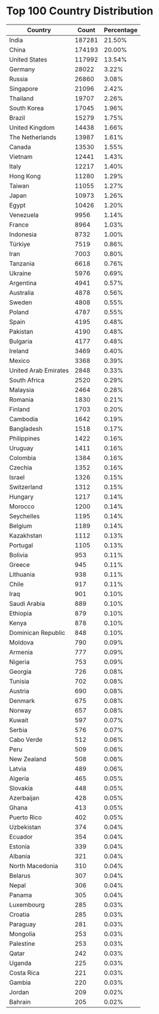 # Top 100 Country Distribution
| Country | Count | Percentage |
|----|----|----|
| India | 187281 | 21.50% |
| China | 174193 | 20.00% |
| United States | 117992 | 13.54% |
| Germany | 28022 | 3.22% |
| Russia | 26860 | 3.08% |
| Singapore | 21096 | 2.42% |
| Thailand | 19707 | 2.26% |
| South Korea | 17045 | 1.96% |
| Brazil | 15279 | 1.75% |
| United Kingdom | 14438 | 1.66% |
| The Netherlands | 13987 | 1.61% |
| Canada | 13530 | 1.55% |
| Vietnam | 12441 | 1.43% |
| Italy | 12217 | 1.40% |
| Hong Kong | 11280 | 1.29% |
| Taiwan | 11055 | 1.27% |
| Japan | 10973 | 1.26% |
| Egypt | 10426 | 1.20% |
| Venezuela | 9956 | 1.14% |
| France | 8964 | 1.03% |
| Indonesia | 8732 | 1.00% |
| Türkiye | 7519 | 0.86% |
| Iran | 7003 | 0.80% |
| Tanzania | 6618 | 0.76% |
| Ukraine | 5976 | 0.69% |
| Argentina | 4941 | 0.57% |
| Australia | 4878 | 0.56% |
| Sweden | 4808 | 0.55% |
| Poland | 4787 | 0.55% |
| Spain | 4195 | 0.48% |
| Pakistan | 4190 | 0.48% |
| Bulgaria | 4177 | 0.48% |
| Ireland | 3469 | 0.40% |
| Mexico | 3368 | 0.39% |
| United Arab Emirates | 2848 | 0.33% |
| South Africa | 2520 | 0.29% |
| Malaysia | 2464 | 0.28% |
| Romania | 1830 | 0.21% |
| Finland | 1703 | 0.20% |
| Cambodia | 1642 | 0.19% |
| Bangladesh | 1518 | 0.17% |
| Philippines | 1422 | 0.16% |
| Uruguay | 1411 | 0.16% |
| Colombia | 1384 | 0.16% |
| Czechia | 1352 | 0.16% |
| Israel | 1326 | 0.15% |
| Switzerland | 1312 | 0.15% |
| Hungary | 1217 | 0.14% |
| Morocco | 1200 | 0.14% |
| Seychelles | 1195 | 0.14% |
| Belgium | 1189 | 0.14% |
| Kazakhstan | 1112 | 0.13% |
| Portugal | 1105 | 0.13% |
| Bolivia | 953 | 0.11% |
| Greece | 945 | 0.11% |
| Lithuania | 938 | 0.11% |
| Chile | 917 | 0.11% |
| Iraq | 901 | 0.10% |
| Saudi Arabia | 889 | 0.10% |
| Ethiopia | 879 | 0.10% |
| Kenya | 878 | 0.10% |
| Dominican Republic | 848 | 0.10% |
| Moldova | 790 | 0.09% |
| Armenia | 777 | 0.09% |
| Nigeria | 753 | 0.09% |
| Georgia | 726 | 0.08% |
| Tunisia | 702 | 0.08% |
| Austria | 690 | 0.08% |
| Denmark | 675 | 0.08% |
| Norway | 657 | 0.08% |
| Kuwait | 597 | 0.07% |
| Serbia | 576 | 0.07% |
| Cabo Verde | 512 | 0.06% |
| Peru | 509 | 0.06% |
| New Zealand | 508 | 0.06% |
| Latvia | 489 | 0.06% |
| Algeria | 465 | 0.05% |
| Slovakia | 448 | 0.05% |
| Azerbaijan | 428 | 0.05% |
| Ghana | 413 | 0.05% |
| Puerto Rico | 402 | 0.05% |
| Uzbekistan | 374 | 0.04% |
| Ecuador | 354 | 0.04% |
| Estonia | 339 | 0.04% |
| Albania | 321 | 0.04% |
| North Macedonia | 310 | 0.04% |
| Belarus | 307 | 0.04% |
| Nepal | 306 | 0.04% |
| Panama | 305 | 0.04% |
| Luxembourg | 285 | 0.03% |
| Croatia | 285 | 0.03% |
| Paraguay | 281 | 0.03% |
| Mongolia | 253 | 0.03% |
| Palestine | 253 | 0.03% |
| Qatar | 242 | 0.03% |
| Uganda | 225 | 0.03% |
| Costa Rica | 221 | 0.03% |
| Gambia | 220 | 0.03% |
| Jordan | 209 | 0.02% |
| Bahrain | 205 | 0.02% |
